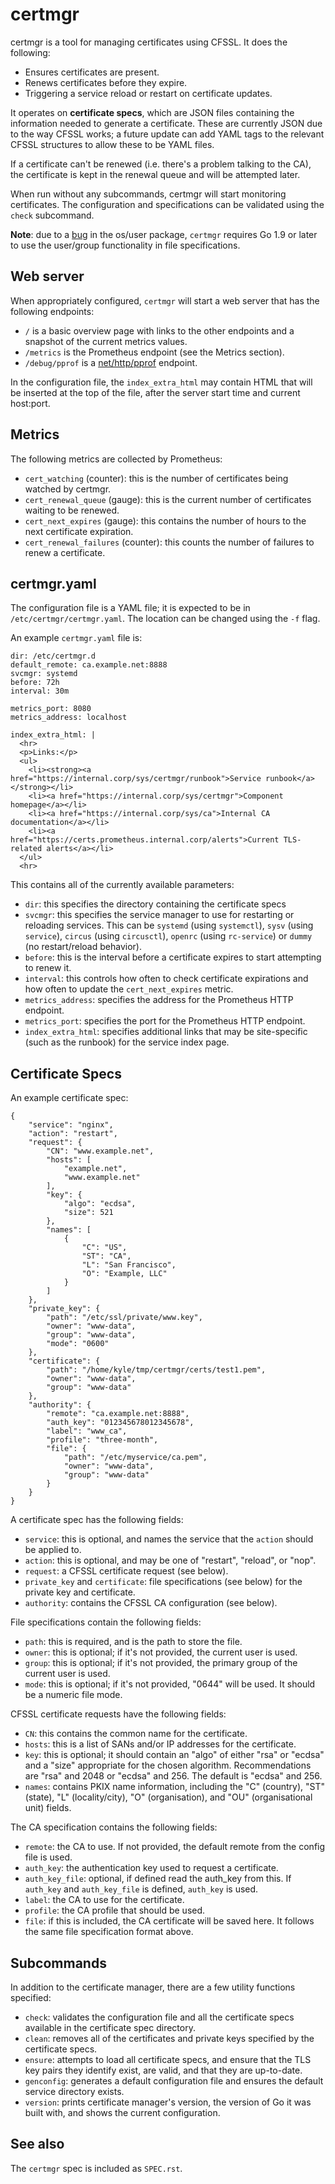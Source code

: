 # certmgr

certmgr is a tool for managing certificates using CFSSL. It does the
following:

* Ensures certificates are present.
* Renews certificates before they expire.
* Triggering a service reload or restart on certificate updates.

It operates on **certificate specs**, which are JSON files containing
the information needed to generate a certificate. These are currently
JSON due to the way CFSSL works; a future update can add YAML tags to
the relevant CFSSL structures to allow these to be YAML files.

If a certificate can't be renewed (i.e. there's a problem talking to
the CA), the certificate is kept in the renewal queue and will be
attempted later.

When run without any subcommands, certmgr will start monitoring
certificates. The configuration and specifications can be validated
using the `check` subcommand.

**Note**: due to a [bug](https://github.com/golang/go/issues/19395) in
the os/user package, `certmgr` requires Go 1.9 or later to use the
user/group functionality in file specifications.

## Web server

When appropriately configured, `certmgr` will start a web server that
has the following endpoints:

* `/` is a basic overview page with links to the other endpoints and a
  snapshot of the current metrics values.
* `/metrics` is the Prometheus endpoint (see the Metrics section).
* `/debug/pprof` is a
  [net/http/pprof](https://golang.org/pkg/net/http/pprof/) endpoint.

In the configuration file, the `index_extra_html` may contain HTML
that will be inserted at the top of the file, after the server start
time and current host:port.

## Metrics

The following metrics are collected by Prometheus:

* `cert_watching` (counter): this is the number of certificates being
  watched by certmgr.
* `cert_renewal_queue` (gauge): this is the current number of
  certificates waiting to be renewed.
* `cert_next_expires` (gauge): this contains the number of hours to
  the next certificate expiration.
* `cert_renewal_failures` (counter): this counts the number of
  failures to renew a certificate.

## certmgr.yaml

The configuration file is a YAML file; it is expected to be in
`/etc/certmgr/certmgr.yaml`. The location can be changed using the
`-f` flag.

An example `certmgr.yaml` file is:

```
dir: /etc/certmgr.d
default_remote: ca.example.net:8888
svcmgr: systemd
before: 72h
interval: 30m

metrics_port: 8080
metrics_address: localhost

index_extra_html: |
  <hr>
  <p>Links:</p>
  <ul>
    <li><strong><a href="https://internal.corp/sys/certmgr/runbook">Service runbook</a></strong></li>
	<li><a href="https://internal.corp/sys/certmgr">Component homepage</a></li>
	<li><a href="https://internal.corp/sys/ca">Internal CA documentation</a></li>
	<li><a href="https://certs.prometheus.internal.corp/alerts">Current TLS-related alerts</a></li>
  </ul>
  <hr>
```

This contains all of the currently available parameters:

* `dir`: this specifies the directory containing the certificate specs
* `svcmgr`: this specifies the service manager to use for restarting
  or reloading services. This can be `systemd` (using `systemctl`),
  `sysv` (using `service`), `circus` (using `circusctl`), `openrc` (using `rc-service`)
  or `dummy` (no restart/reload behavior).
* `before`: this is the interval before a certificate expires to start
  attempting to renew it.
* `interval`: this controls how often to check certificate expirations
  and how often to update the `cert_next_expires` metric.
* `metrics_address`: specifies the address for the Prometheus HTTP
  endpoint.
* `metrics_port`: specifies the port for the Prometheus HTTP endpoint.
* `index_extra_html`: specifies additional links that may be
  site-specific (such as the runbook) for the service index page.

## Certificate Specs

An example certificate spec:

```
{
    "service": "nginx",
    "action": "restart",
    "request": {
        "CN": "www.example.net",
        "hosts": [
            "example.net",
            "www.example.net"
        ],
        "key": {
            "algo": "ecdsa",
            "size": 521
        },
        "names": [
            {
                "C": "US",
                "ST": "CA",
                "L": "San Francisco",
                "O": "Example, LLC"
            }
        ]
    },
    "private_key": {
        "path": "/etc/ssl/private/www.key",
        "owner": "www-data",
        "group": "www-data",
        "mode": "0600"
    },
    "certificate": {
        "path": "/home/kyle/tmp/certmgr/certs/test1.pem",
        "owner": "www-data",
        "group": "www-data"
    },
    "authority": {
        "remote": "ca.example.net:8888",
        "auth_key": "012345678012345678",
        "label": "www_ca",
        "profile": "three-month",
        "file": {
            "path": "/etc/myservice/ca.pem",
            "owner": "www-data",
            "group": "www-data"
        }
    }
}
```

A certificate spec has the following fields:

* `service`: this is optional, and names the service that the `action`
  should be applied to.
* `action`: this is optional, and may be one of "restart", "reload",
  or "nop".
* `request`: a CFSSL certificate request (see below).
* `private_key` and `certificate`: file specifications (see below) for
  the private key and certificate.
* `authority`: contains the CFSSL CA configuration (see below).

File specifications contain the following fields:

* `path`: this is required, and is the path to store the file.
* `owner`: this is optional; if it's not provided, the current user is
  used.
* `group`: this is optional; if it's not provided, the primary group
  of the current user is used.
* `mode`: this is optional; if it's not provided, "0644" will be
  used. It should be a numeric file mode.

CFSSL certificate requests have the following fields:

* `CN`: this contains the common name for the certificate.
* `hosts`: this is a list of SANs and/or IP addresses for the
  certificate.
* `key`: this is optional; it should contain an "algo" of either "rsa"
  or "ecdsa" and a "size" appropriate for the chosen
  algorithm. Recommendations are "rsa" and 2048 or "ecdsa"
  and 256. The default is "ecdsa" and 256.
* `names`: contains PKIX name information, including the "C"
  (country), "ST" (state), "L" (locality/city), "O" (organisation),
  and "OU" (organisational unit) fields.

The CA specification contains the following fields:

* `remote`: the CA to use. If not provided, the default remote from
  the config file is used.
* `auth_key`: the authentication key used to request a certificate.
* `auth_key_file`: optional, if defined read the auth_key from this. If
  `auth_key` and `auth_key_file` is defined, `auth_key` is used.
* `label`: the CA to use for the certificate.
* `profile`: the CA profile that should be used.
* `file`: if this is included, the CA certificate will be saved here. It
  follows the same file specification format above.

## Subcommands

In addition to the certificate manager, there are a few utility
functions specified:

* `check`: validates the configuration file and all the certificate
  specs available in the certificate spec directory.
* `clean`: removes all of the certificates and private keys specified
  by the certificate specs.
* `ensure`: attempts to load all certificate specs, and ensure that
  the TLS key pairs they identify exist, are valid, and that they are
  up-to-date.
* `genconfig`: generates a default configuration file and ensures the
  default service directory exists.
* `version`: prints certificate manager's version, the version of Go
  it was built with, and shows the current configuration.

## See also

The `certmgr` spec is included as `SPEC.rst`.
